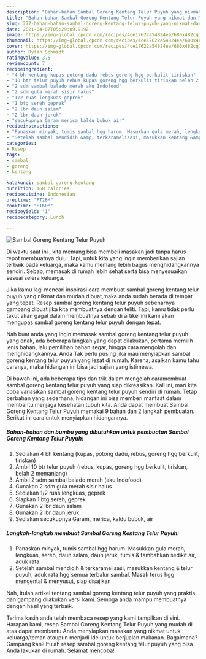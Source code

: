 ```yaml
---
description: "Bahan-bahan Sambal Goreng Kentang Telur Puyuh yang nikmat dan Mudah Dibuat"
title: "Bahan-bahan Sambal Goreng Kentang Telur Puyuh yang nikmat dan Mudah Dibuat"
slug: 277-bahan-bahan-sambal-goreng-kentang-telur-puyuh-yang-nikmat-dan-mudah-dibuat
date: 2021-04-07T05:29:09.919Z
image: https://img-global.cpcdn.com/recipes/4ce17622a54824ea/680x482cq70/sambal-goreng-kentang-telur-puyuh-foto-resep-utama.jpg
thumbnail: https://img-global.cpcdn.com/recipes/4ce17622a54824ea/680x482cq70/sambal-goreng-kentang-telur-puyuh-foto-resep-utama.jpg
cover: https://img-global.cpcdn.com/recipes/4ce17622a54824ea/680x482cq70/sambal-goreng-kentang-telur-puyuh-foto-resep-utama.jpg
author: Dylan Schmidt
ratingvalue: 3.5
reviewcount: 7
recipeingredient:
- "4 bh kentang kupas potong dadu rebus goreng hgg berkulit tiriskan"
- "10 btr telur puyuh rebus kupas goreng hgg berkulit tiriskan belah 2 memanjang"
- "2 sdm sambal balado merah aku Indofood"
- "2 sdm gula merah sisir halus"
- "1/2 ruas lengkuas geprek"
- "1 btg sereh geprek"
- "2 lbr daun salam"
- "2 lbr daun jeruk"
- "secukupnya Garam merica kaldu bubuk air"
recipeinstructions:
- "Panaskan minyak, tumis sambal hgg harum. Masukkan gula merah, lengkuas, sereh, daun salam, daun jeruk, tumis &amp; tambahkan sedikit air, aduk rata"
- "Setelah sambal mendidih &amp; terkaramelisasi, masukkan kentang &amp; telur puyuh, aduk rata hgg semua terbalur sambal. Masak terus hgg mengental &amp; menyusut, siap disajikan"
categories:
- Resep
tags:
- sambal
- goreng
- kentang

katakunci: sambal goreng kentang 
nutrition: 168 calories
recipecuisine: Indonesian
preptime: "PT28M"
cooktime: "PT60M"
recipeyield: "1"
recipecategory: Lunch

---
```



![Sambal Goreng Kentang Telur Puyuh](https://img-global.cpcdn.com/recipes/4ce17622a54824ea/680x482cq70/sambal-goreng-kentang-telur-puyuh-foto-resep-utama.jpg)

Di waktu  saat ini , kita memang bisa membeli masakan jadi tanpa harus repot membuatnya dulu. Tapi, untuk kita yang ingin memberikan sajian terbaik pada keluarga, maka kamu memang lebih bagus menghidangkannya sendiri. Sebab, memasak di rumah lebih sehat serta bisa menyesuaikan sesuai selera keluarga.

Jika kamu lagi mencari inspirasi cara membuat sambal goreng kentang telur puyuh yang nikmat dan mudah dibuat,maka anda sudah berada di tempat yang tepat. Resep sambal goreng kentang telur puyuh  sebenarnya gampang dibuat jika kita membuatnya dengan teliti. Tapi, kamu tidak perlu takut akan gagal dalam membuatnya 
sebab di artikel ini kami akan mengupas sambal goreng kentang telur puyuh dengan tepat.  



Nah buat anda yang ingin memasak sambal goreng kentang telur puyuh yang enak, ada beberapa langkah yang dapat dilakukan, pertama memilih jenis bahan, lalu pemilihan bahan segar, hingga cara mengolah dan menghidangkannya. Anda Tak perlu pusing jika mau menyiapkan sambal goreng kentang telur puyuh yang lezat di rumah. Karena, asalkan kamu  tahu caranya, maka hidangan ini bisa jadi sajian yang istimewa.

Di bawah ini, ada beberapa tips dan trik dalam mengolah caramembuat sambal goreng kentang telur puyuh yang siap dikreasikan. Kali ini, mari kita coba variasikan sambal goreng kentang telur puyuh sendiri di rumah. Tetap berbahan yang sederhana, hidangan ini bisa memberi manfaat dalam membantu menjaga kesehatan tubuh kita. Anda dapat membuat Sambal Goreng Kentang Telur Puyuh memakai 9 bahan dan 2 langkah pembuatan. Berikut ini cara untuk menyiapkan hidangannya.

<!--inarticleads1-->

##### Bahan-bahan dan bumbu yang dibutuhkan untuk pembuatan Sambal Goreng Kentang Telur Puyuh:

1. Sediakan 4 bh kentang (kupas, potong dadu, rebus, goreng hgg berkulit, tiriskan)
1. Ambil 10 btr telur puyuh (rebus, kupas, goreng hgg berkulit, tiriskan, belah 2 memanjang)
1. Ambil 2 sdm sambal balado merah (aku Indofood)
1. Gunakan 2 sdm gula merah sisir halus
1. Sediakan 1/2 ruas lengkuas, geprek
1. Siapkan 1 btg sereh, geprek
1. Gunakan 2 lbr daun salam
1. Gunakan 2 lbr daun jeruk
1. Sediakan secukupnya Garam, merica, kaldu bubuk, air




<!--inarticleads2-->

##### Langkah-langkah membuat Sambal Goreng Kentang Telur Puyuh:

1. Panaskan minyak, tumis sambal hgg harum. Masukkan gula merah, lengkuas, sereh, daun salam, daun jeruk, tumis &amp; tambahkan sedikit air, aduk rata
1. Setelah sambal mendidih &amp; terkaramelisasi, masukkan kentang &amp; telur puyuh, aduk rata hgg semua terbalur sambal. Masak terus hgg mengental &amp; menyusut, siap disajikan




Nah, itulah artikel tentang  sambal goreng kentang telur puyuh  yang praktis dan gampang dilakukan versi kami. Semoga anda mampu membuatnya dengan hasil yang terbaik. 

Terima kasih anda telah membaca resep yang kami tampilkan di sini. Harapan kami, resep  Sambal Goreng Kentang Telur Puyuh yang mudah di atas dapat membantu Anda menyiapkan masakan yang nikmat untuk keluarga/teman ataupun menjadi ide untuk berjualan makanan. Bagaimana? Gampang kan? Itulah resep sambal goreng kentang telur puyuh yang bisa Anda lakukan di rumah. Selamat mencoba!

